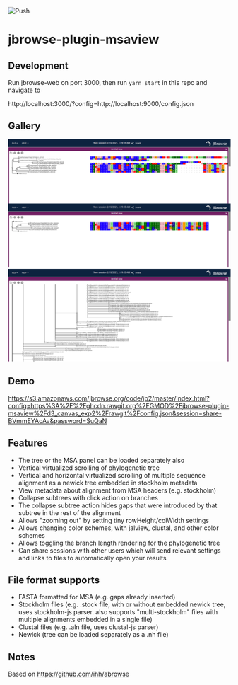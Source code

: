 ![Push](https://github.com/GMOD/jbrowse-plugin-msaview/workflows/Push/badge.svg)

# jbrowse-plugin-msaview

## Development

Run jbrowse-web on port 3000, then run `yarn start` in this repo and navigate
to

http://localhost:3000/?config=http://localhost:9000/config.json

## Gallery

![](img/1.png)
![](img/2.png)

## Demo

https://s3.amazonaws.com/jbrowse.org/code/jb2/master/index.html?config=https%3A%2F%2Fghcdn.rawgit.org%2FGMOD%2Fjbrowse-plugin-msaview%2Fd3_canvas_exp2%2Frawgit%2Fconfig.json&session=share-BVmmEYAoAv&password=SuQaN

## Features

- The tree or the MSA panel can be loaded separately also
- Vertical virtualized scrolling of phylogenetic tree
- Vertical and horizontal virtualized scrolling of multiple sequence alignment
  as a newick tree embedded in stockholm metadata
- View metadata about alignment from MSA headers (e.g. stockholm)
- Collapse subtrees with click action on branches
- The collapse subtree action hides gaps that were introduced by that subtree
  in the rest of the alignment
- Allows "zooming out" by setting tiny rowHeight/colWidth settings
- Allows changing color schemes, with jalview, clustal, and other color schemes
- Allows toggling the branch length rendering for the phylogenetic tree
- Can share sessions with other users which will send relevant settings and
  links to files to automatically open your results

## File format supports

- FASTA formatted for MSA (e.g. gaps already inserted)
- Stockholm files (e.g. .stock file, with or without embedded newick tree, uses
  stockholm-js parser. also supports "multi-stockholm" files with multiple
  alignments embedded in a single file)
- Clustal files (e.g. .aln file, uses clustal-js parser)
- Newick (tree can be loaded separately as a .nh file)

## Notes

Based on https://github.com/ihh/abrowse
